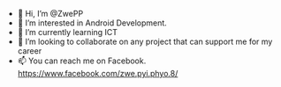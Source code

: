 - 👋 Hi, I’m @ZwePP
- 👀 I’m interested in Android Development.
- 🌱 I’m currently learning ICT
- 💞️ I’m looking to collaborate on any project that can support me for my career
- 📫 You can reach me on Facebook. https://www.facebook.com/zwe.pyi.phyo.8/

<!---
ZwePP/ZwePP is a ✨ special ✨ repository because its `README.md` (this file) appears on your GitHub profile.
You can click the Preview link to take a look at your changes.
--->
